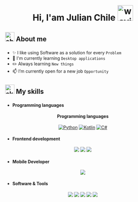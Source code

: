 
<h1 align="center">Hi, I'am Julian Chile

<img src="https://github.com/jchgabriel-dev/jchgabriel-dev/assets/173556354/6f62d52d-a72d-4c8e-8227-2a9f7c39cca8" alt="waving-hand" width="50" height="50" />
</h1>


###
<h2 align="left">
<img src="https://github.com/jchgabriel-dev/jchgabriel-dev/assets/173556354/7cbada98-1898-45e3-b0ca-3177afb9ed48"  alt="about-me" width="30" height="30" />
About me</h2>


###


-  ✨ I like using Software as a solution for every `Problem` 
-  🚩 I'm currently learning `Desktop applications`
-  ✏️ Always learning `New things`
-  📫 I’m currently open for a new job `Opportunity`

###

<h2 align="left">
<img src="https://github.com/jchgabriel-dev/jchgabriel-dev/assets/173556354/3a4ce756-117f-4096-b91b-0234368107c9"  alt="skills" width="30" height="30" />
My skills</h2>

###

- <h4> Programming languages </h4>

<h4 align="center">Programming languages</h4>

<div align="center">

[![Python](https://img.shields.io/badge/-PYTHON-316591?labelColor=fdec12&style=for-the-badge&logo=python&logoColor=316591&logoWidth=20&link=https://www.python.org/)](https://www.python.org/)
[![Kotlin](https://img.shields.io/badge/-kotlin-963FF9?labelColor=19191C&style=for-the-badge&logo=kotlin&logoColor=963FF9&logoWidth=20&link=https://kotlinlang.org/)](https://kotlinlang.org/)
[![C#](https://img.shields.io/badge/-C--SHARP-410890?labelColor=2b1461&style=for-the-badge&logo=c%23&logoColor=white&logoWidth=20&link=https://dotnet.microsoft.com/en-us/languages/csharp)](https://dotnet.microsoft.com/en-us/languages/csharp)

</div>

</p>

- <h4> Frontend development </h4>
<div align="center">

[![  ](https://img.shields.io/badge/-HTML5-E34F26?labelColor=white&style=for-the-badge&logo=HTML5&logoWidth=20&link=https://www.w3.org/html/)](https://www.w3.org/html/)
[![  ](https://img.shields.io/badge/-CSS-252aae?labelColor=white&style=for-the-badge&logo=css3&logoColor=252aae&logoWidth=20&link=https://www.w3.org/html/)](https://www.w3schools.com/css/)
![ ](https://img.shields.io/badge/-JAVASCRIPT-F7DF1E?labelColor=black&style=for-the-badge&logo=javascript)
</div>

- <h4> Mobile Developer </h4>
<div align="center">
  
[![  ](https://img.shields.io/badge/-ANDROID-34A853?labelColor=white&style=for-the-badge&logo=android&logoWidth=20&link=https://www.w3.org/html/)](https://www.android.com/)
</div>

- <h4> Software & Tools </h4>
<div align="center">
  
[![  ](https://img.shields.io/badge/-GIT-white?labelColor=FF182E&style=for-the-badge&logo=git&logoColor=white&logoWidth=20&link=https://git-scm.com/)](https://git-scm.com/)
[![  ](https://img.shields.io/badge/-github-white?labelColor=black&style=for-the-badge&logo=github&logoWidth=20&link=https://github.com/)](https://github.com/)
[![  ](https://img.shields.io/badge/-django-white?labelColor=113527&style=for-the-badge&logo=django&logoWidth=20&link=https://www.djangoproject.com/)](https://www.djangoproject.com/)
[![  ](https://img.shields.io/badge/-postgresql-white?labelColor=161850&style=for-the-badge&logo=postgresql&logoColor=white&logoWidth=20&link=https://www.postgresql.org/)](https://www.postgresql.org/)
[![  ](https://img.shields.io/badge/-mysql-white?labelColor=F29221&style=for-the-badge&logo=mysql&logoColor=white&logoWidth=20&link=https://www.mysql.com/)](https://www.mysql.com/)
</div>

###
